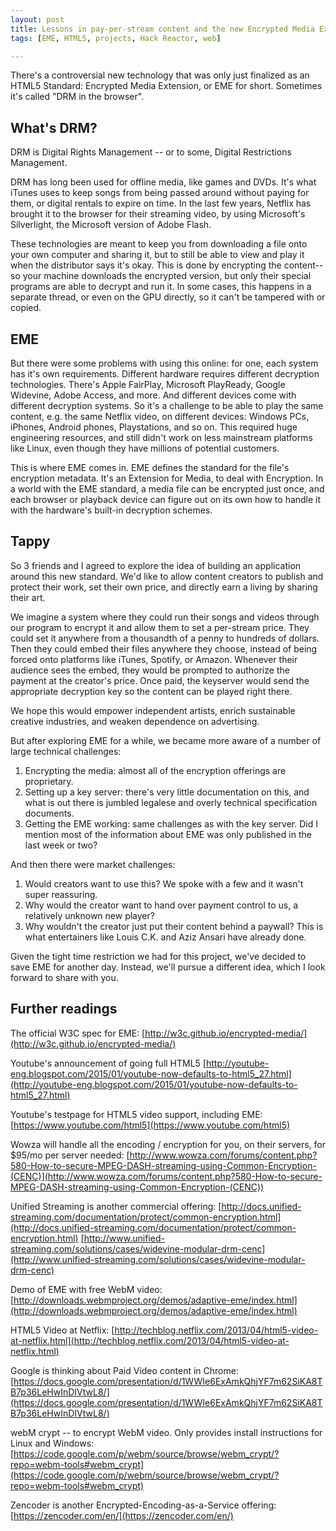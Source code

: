 ```yaml
---
layout: post
title: Lessons in pay-per-stream content and the new Encrypted Media Extension standard
tags: [EME, HTML5, projects, Hack Reactor, web]

---
```


There's a controversial new technology that was only just finalized as an HTML5 Standard: Encrypted Media Extension, or EME for short. Sometimes it's called "DRM in the browser".

## What's DRM?

DRM is Digital Rights Management -- or to some, Digital Restrictions Management.

DRM has long been used for offline media, like games and DVDs. It's what iTunes uses to keep songs from being passed around without paying for them, or digital rentals to expire on time. In the last few years, Netflix has brought it to the browser for their streaming video, by using Microsoft's Silverlight, the Microsoft version of Adobe Flash.

These technologies are meant to keep you from downloading a file onto your own computer and sharing it, but to still be able to view and play it when the distributor says it's okay. This is done by encrypting the content-- so your machine downloads the encrypted version, but only their special programs  are able to decrypt and run it. In some cases, this happens in a separate thread, or even on the GPU directly, so it can't be tampered with or copied.

## EME

But there were some problems with using this online: for one, each system has it's own requirements. Different hardware requires different decryption technologies. There's Apple FairPlay, Microsoft PlayReady, Google Widevine, Adobe Access, and more. And different devices come with different decryption systems. So it's a challenge to be able to play the same content, e.g. the same Netflix video, on different devices: Windows PCs, iPhones, Android phones, Playstations, and so on. This required huge engineering resources, and still didn't work on less mainstream platforms like Linux, even though they have millions of potential customers.

This is where EME comes in. EME defines the standard for the file's encryption metadata. It's an Extension for Media, to deal with Encryption. In a world with the EME standard, a media file can be encrypted just once, and each browser or playback device can figure out on its own how to handle it with the hardware's built-in decryption schemes.

## Tappy

So 3 friends and I agreed to explore the idea of building an application around this new standard. We'd like to allow content creators to publish and protect their work, set their own price, and directly earn a living by sharing their art.

We imagine a system where they could run their songs and videos through our program to encrypt it and allow them to set a per-stream price. They could set it anywhere from a thousandth of a penny to hundreds of dollars. Then they could embed their files anywhere they choose, instead of being forced onto platforms like iTunes, Spotify, or Amazon. Whenever their audience sees the embed, they would be prompted to authorize the payment at the creator's price. Once paid, the keyserver would send the appropriate decryption key so the content can be played right there.

We hope this would empower independent artists, enrich sustainable creative industries, and weaken dependence on advertising.

But after exploring EME for a while, we became more aware of a number of large technical challenges:

1. Encrypting the media: almost all of the encryption offerings are proprietary.
2. Setting up a key server: there's very little documentation on this, and what is out there is jumbled legalese and overly technical specification documents.
3. Getting the EME working: same challenges as with the key server. Did I mention most of the information about EME was only published in the last week or two?

And then there were market challenges:

1. Would creators want to use this? We spoke with a few and it wasn't super reassuring.
2. Why would the creator want to hand over payment control to us, a relatively unknown new player?
3. Why wouldn't the creator just put their content behind a paywall? This is what entertainers like Louis C.K. and Aziz Ansari have already done.

Given the tight time restriction we had for this project, we've decided to save EME for another day. Instead, we'll pursue a different idea, which I look forward to share with you.

## Further readings
The official W3C spec for EME:
[http://w3c.github.io/encrypted-media/](http://w3c.github.io/encrypted-media/)

Youtube's announcement of going full HTML5
[http://youtube-eng.blogspot.com/2015/01/youtube-now-defaults-to-html5_27.html](http://youtube-eng.blogspot.com/2015/01/youtube-now-defaults-to-html5_27.html)

Youtube's testpage for HTML5 video support, including EME:
[https://www.youtube.com/html5](https://www.youtube.com/html5)

Wowza will handle all the encoding / encryption for you, on their servers, for $95/mo per server needed:
[http://www.wowza.com/forums/content.php?580-How-to-secure-MPEG-DASH-streaming-using-Common-Encryption-(CENC)](http://www.wowza.com/forums/content.php?580-How-to-secure-MPEG-DASH-streaming-using-Common-Encryption-(CENC))

Unified Streaming is another commercial offering:
[http://docs.unified-streaming.com/documentation/protect/common-encryption.html](http://docs.unified-streaming.com/documentation/protect/common-encryption.html)
[http://www.unified-streaming.com/solutions/cases/widevine-modular-drm-cenc](http://www.unified-streaming.com/solutions/cases/widevine-modular-drm-cenc)

Demo of EME with free WebM video:
[http://downloads.webmproject.org/demos/adaptive-eme/index.html](http://downloads.webmproject.org/demos/adaptive-eme/index.html)

HTML5 Video at Netflix:
[http://techblog.netflix.com/2013/04/html5-video-at-netflix.html](http://techblog.netflix.com/2013/04/html5-video-at-netflix.html)

Google is thinking about Paid Video content in Chrome:
[https://docs.google.com/presentation/d/1WWIe6ExAmkQhjYF7m62SiKA8TB7p36LeHwInDIVtwL8/](https://docs.google.com/presentation/d/1WWIe6ExAmkQhjYF7m62SiKA8TB7p36LeHwInDIVtwL8/)

webM crypt -- to encrypt WebM video. Only provides install instructions for Linux and Windows:
[https://code.google.com/p/webm/source/browse/webm_crypt/?repo=webm-tools#webm_crypt](https://code.google.com/p/webm/source/browse/webm_crypt/?repo=webm-tools#webm_crypt)

Zencoder is another Encrypted-Encoding-as-a-Service offering:
[https://zencoder.com/en/](https://zencoder.com/en/)
